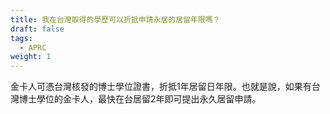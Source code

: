 ```yaml
---
title: 我在台灣取得的學歷可以折抵申請永居的居留年限嗎？
draft: false
tags:
  - APRC
weight: 1
---
```

金卡人可憑台灣核發的博士學位證書，折抵1年居留日年限。也就是說，如果有台灣博士學位的金卡人，最快在台居留2年即可提出永久居留申請。
